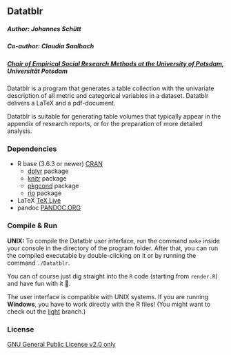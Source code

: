 ## Datatblr
##### Author: Johannes Schütt
##### Co-author: Claudia Saalbach

##### [Chair of Empirical Social Research Methods at the University of Potsdam](https://uni-potsdam.de/soziologie-methoden), Universität Potsdam

Datatblr is a program that generates a table collection with the univariate description of all metric and categorical variables in a dataset. Datatblr delivers a LaTeX and a pdf-document.

Datatblr is suitable for generating table volumes that typically appear in the appendix of research reports, or for the preparation of more detailed analysis.

### Dependencies
* R base (3.6.3 or newer)  [CRAN](https://cloud.r-project.org/)
  * [dplyr](https://cran.r-project.org/web/packages/dplyr/index.html) package
  * [knitr](https://yihui.org/knitr/) package
  * [pkgcond](https://cran.r-project.org/web/packages/pkgcond/index.html) package
  * [rio](https://cran.r-project.org/web/packages/rio/index.html) package
* LaTeX [TeX Live](https://www.tug.org/texlive/)
* pandoc  [PANDOC.ORG](https://pandoc.org/)

### Compile & Run
**UNIX:** To compile the Datatblr user interface, run the command `make` inside your console in the directory of the program folder. After that, you can run the compiled executable by double-clicking on it or by running the command `./Datatblr`.

You can of course just dig straight into the `R` code (starting from `render.R`) and have fun with it  :slightly_smiling_face:.

The user interface is compatible with UNIX systems. If you are running **Windows**, you have to work directly with the R files! (You might want to check out the [light](https://github.com/johschuett/Datatblr/tree/lite) branch.)

### License
[GNU General Public License v2.0 only](https://github.com/johschuett/Datatblr/blob/master/GPL-2.0)
